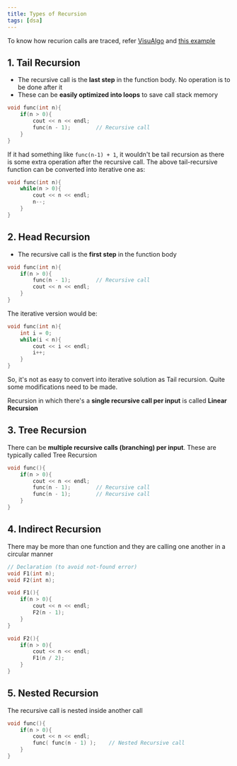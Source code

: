 ```yaml
---
title: Types of Recursion
tags: [dsa]
---
```


To know how recurion calls are traced, refer [VisuAlgo](https://visualgo.net/en/recursion)
and [this example](/code-journal/dsa/dsa/recurrence-master-thm#tracing-recursion-calls)

## 1. Tail Recursion

- The recursive call is the **last step** in the function body. No operation is to be done after it
- These can be **easily optimized into loops** to save call stack memory

```cpp
void func(int n){
    if(n > 0){
        cout << n << endl;
        func(n - 1);        // Recursive call
    }
}
```

If it had something like `func(n-1) + 1`, it wouldn't be tail recursion as there is some extra operation after the recursive call. The above tail-recursive function can be converted into iterative one as:

```cpp
void func(int n){
    while(n > 0){
        cout << n << endl;
        n--;
    }
}
```

## 2. Head Recursion

- The recursive call is the **first step** in the function body

```cpp
void func(int n){
    if(n > 0){
        func(n - 1);        // Recursive call
        cout << n << endl;
    }
}
```

The iterative version would be:

```cpp
void func(int n){
    int i = 0;
    while(i < n){
        cout << i << endl;
        i++;
    }
}
```

So, it's not as easy to convert into iterative solution as Tail recursion. Quite some modifications need to be made.

Recursion in which there's a **single recursive call per input** is called **Linear Recursion**

## 3. Tree Recursion

There can be **multiple recursive calls (branching) per input**. These are typically called Tree Recursion

```cpp
void func(){
    if(n > 0){
        cout << n << endl;
        func(n - 1);        // Recursive call
        func(n - 1);        // Recursive call
    }
}
```

## 4. Indirect Recursion

There may be more than one function and they are calling one another in a circular manner

```cpp
// Declaration (to avoid not-found error)
void F1(int n);
void F2(int n);

void F1(){
    if(n > 0){
        cout << n << endl;
        F2(n - 1);
    }
}

void F2(){
    if(n > 0){
        cout << n << endl;
        F1(n / 2);
    }
}
```

## 5. Nested Recursion

The recursive call is nested inside another call

```cpp
void func(){
    if(n > 0){
        cout << n << endl;
        func( func(n - 1) );    // Nested Recursive call
    }
}
```
